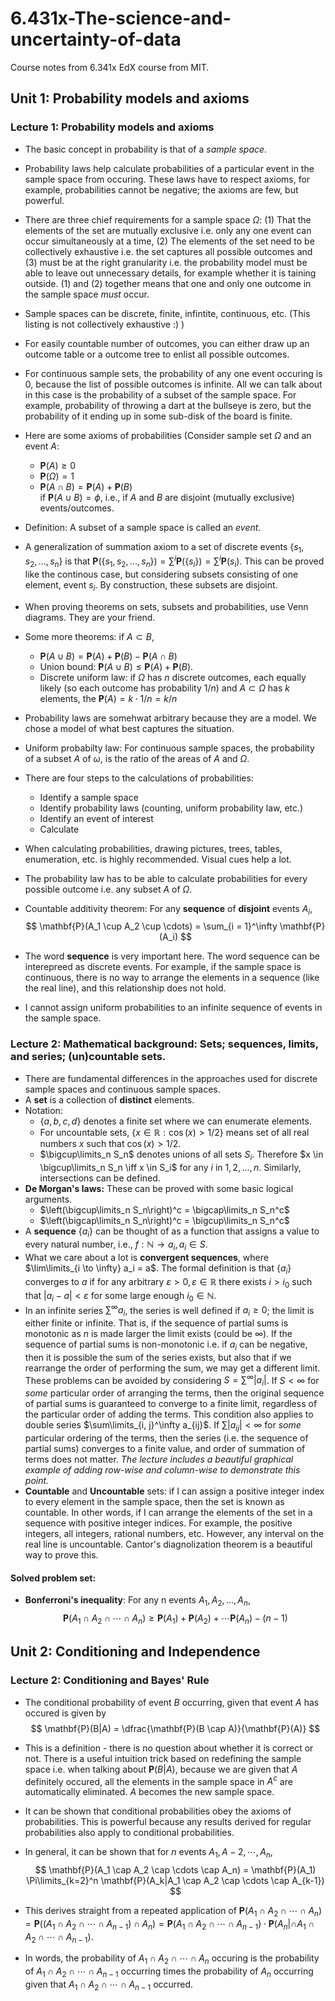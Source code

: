 
# 6.431x-The-science-and-uncertainty-of-data
Course notes from 6.341x EdX course from MIT. 

## Unit 1: Probability models and axioms

### Lecture 1: Probability models and axioms

* The basic concept in probability is that of a *sample space*.

* Probability laws help calculate probabilities of a particular event in the sample space from occuring. These laws have to respect axioms, for example, probabilities cannot be negative; the axioms are few, but powerful.
* There are three chief requirements for a sample space $\Omega$: (1) That the elements of the set are mutually exclusive i.e. only any one event can occur simultaneously at a time, (2) The elements of the set need to be collectively exhaustive i.e. the set captures all possible outcomes and (3) must be at the right granularity i.e.  the probability model must be able to leave out unnecessary details, for example whether it is taining outside. (1) and (2) together means that one and only one outcome in the sample space *must* occur. 
* Sample spaces can be discrete, finite, infintite, continuous, etc. (This listing is not collectively exhaustive :) )
* For easily countable number of outcomes, you can either draw up an outcome table or a outcome tree to enlist all possible outcomes.
* For continuous sample sets, the probability of any one event occuring is 0, because the list of possible outcomes is infinite. All we can talk about in this case is the probability of a subset of the sample space. For example, probability of throwing a dart at the bullseye is zero, but the probability of it ending up in some sub-disk of the board is finite.
* Here are some axioms of probabilities (Consider sample set $\Omega$ and an event $A$:
  - $\mathbf{P}(A) \geq 0$
  - $\mathbf{P}(\Omega) = 1$
  - $\mathbf{P}(A \cap B) = \mathbf{P}(A) + \mathbf{P}(B)$  
  if $\mathbf{P}(A \cup B) = \phi$, i.e., if $A$ and $B$ are disjoint (mutually exclusive) events/outcomes. 
* Definition: A subset of a sample space is called an *event*. 
* A generalization of summation axiom to a set of discrete events $\{s_1, s_2, ..., s_n\}$ is that $\mathbf{P}(\{s_1, s_2, ..., s_n\}) = \sum^i\mathbf{P}(\{s_i\}) = \sum^i\mathbf{P}(s_i)$. This can be proved like the continous case, but considering subsets consisting of one element, event $s_i$. By construction, these subsets are disjoint. 
* When proving theorems on sets, subsets and probabilities, use Venn diagrams. They are your friend. 
* Some more theorems: if $A \subset B$,
  - $\mathbf{P}(A \cup B) = \mathbf{P}(A) + \mathbf{P}(B) - \mathbf{P}(A \cap B)$
  - Union bound: $\mathbf{P}(A \cup B) \leq \mathbf{P}(A) + \mathbf{P}(B)$. 
  - Discrete uniform law: if $\Omega$ has $n$ discrete outcomes, each equally likely (so each outcome has probability $1/n$) and $A \subset \Omega$ has $k$ elements, the $\mathbf{P}(A) = k \cdot 1/n = k/n$ 
* Probability laws are somehwat arbitrary because they are a model. We chose a model of what best captures the situation. 
* Uniform probabilty law: For continuous sample spaces, the probability of a subset $A$ of $\omega$, is the ratio of the areas of $A$ and $\Omega$. 
* There are four steps to the calculations of probabilities:
  - Identify a sample space
  - Identify probability laws (counting, uniform probability law, etc.)
  - Identify an event of interest
  - Calculate
* When calculating probabilities, drawing pictures, trees, tables, enumeration, etc. is highly recommended. Visual cues help a lot. 
* The probability law has to be able to calculate probabilities for every possible outcome i.e. any subset $A$ of $\Omega$. 
* Countable additivity theorem: For any **sequence** of **disjoint** events $A_i$,
$$
\mathbf{P}(A_1 \cup A_2 \cup \cdots) = \sum_{i = 1}^\infty \mathbf{P}(A_i)
$$

* The word **sequence** is very important here. The word sequence can be interepreed as discrete events. For example, if the sample space is continuous, there is no way to arrange the elements in a sequence (like the real line), and this relationship does not hold. 

* I cannot assign uniform probabilities to an infinite sequence of events in the sample space. 
### Lecture 2:  Mathematical background: Sets; sequences, limits, and series; (un)countable sets. 

* There are fundamental differences in the approaches used for discrete sample spaces and continuous sample spaces. 
* A **set** is a collection of **distinct** elements.
* Notation: 
	- $\{a, b, c, d\}$ denotes a finite set where we can enumerate elements.
	- For uncountable sets, $\{x \in \mathbb{R}: \cos(x) > 1/2\}$ means set of all real numbers $x$ such that $\cos(x) > 1/2$.  
	- $\bigcup\limits_n S_n$ denotes unions of all sets $S_i$. Therefore $x \in \bigcup\limits_n S_n \iff x \in S_i$ for any $i$ in $1, 2, ..., n$. Similarly, intersections can be defined. 
* **De Morgan's laws:** These can be proved with some basic logical arguments. 
	- $\left(\bigcup\limits_n S_n\right)^c = \bigcap\limits_n S_n^c$
	- $\left(\bigcap\limits_n S_n\right)^c = \bigcup\limits_n S_n^c$
* A **sequence** $\{a_i\}$ can be thought of as a function that assigns a value to every natural number, i.e., $f:\mathbb{N} \to a_i, a_i \in S$. 
* What we care about a lot is **convergent sequences**, where $\lim\limits_{i \to \infty} a_i = a$. The formal definition is that $\{a_i\}$ converges to $a$ if for any arbitrary $\varepsilon > 0, \varepsilon \in \mathbb{R}$ there exists $i > i_0$ such that $|a_i - a| < \varepsilon$ for some large enough $i_0 \in \mathbb{N}$. 
* In an infinite series $\sum^\infty a_i$, the series is well defined if $a_i \geq 0$; the limit is either finite or infinite. That is, if the sequence of partial sums is monotonic as $n$ is made larger the limit exists (could be $\infty$). If the sequence of partial sums is non-monotonic i.e. if $a_i$ can be negative, then it is possible the sum of the series exists, but also that if we rearrange the order of performing the sum, we may get a different limit. These problems can be avoided by considering $S = \sum^\infty |a_i|$. If $S < \infty$ for *some* particular order of arranging the terms, then the original sequence of partial sums is guaranteed to converge to a finite limit, regardless of the particular order of adding the terms. This condition also applies to double series $\sum\limits_{i, j}^\infty a_{ij}$. If $\sum |a_{ij}| < \infty$ for *some* particular ordering of the terms, then the series (i.e. the sequence of partial sums) converges to a finite value, and order of summation of terms does not matter. *The lecture includes a beautiful graphical example of adding row-wise and column-wise to demonstrate this point.*
* **Countable** and **Uncountable** sets: if I can assign a positive integer index to every element in the sample space, then the set is known as countable. In other words, if I can arrange the elements of the set in a sequence with positive integer indices. For example, the positive integers, all integers, rational numbers, etc. However, any interval on the real line is uncountable.  Cantor's diagnolization theorem is a beautiful way to prove this. 
#### Solved problem set:
* **Bonferroni's inequality**: For any n  events $A_1, A_2, ..., A_n$,
$$
\mathbf{P}(A_1 \cap A_2 \cap \cdots \cap A_n) \geq \mathbf{P}(A_1) + \mathbf{P}(A_2) + \cdots \mathbf{P}(A_n) - (n-1)
$$

## Unit 2: Conditioning and Independence

### Lecture 2: Conditioning and Bayes' Rule

* The conditional probability of event $B$ occurring, given that event $A$ has occured is given by
$$
\mathbf{P}(B|A) = \dfrac{\mathbf{P}(B \cap A)}{\mathbf{P}(A)}
$$

* This is a definition - there is no question about whether it is correct or not. There is a useful intuition trick based on redefining the sample space i.e. when talking about $\mathbf{P}(B|A)$, because we are given that $A$ definitely occured, all the elements in the sample space in $A^c$ are automatically eliminated. $A$ becomes the new sample space. 
* It can be shown that conditional probabilities obey the axioms of probabilities. This is powerful because any results derived for regular probabilities also apply to conditional probabilities. 

* In general, it can be shown that for $n$ events $A_1, A-2, \cdots, A_n$, 
$$
\mathbf{P}(A_1 \cap A_2 \cap \cdots \cap A_n) = \mathbf{P}(A_1) \Pi\limits_{k=2}^n \mathbf{P}(A_k|A_1 \cap A_2 \cap \cdots \cap A_{k-1})
$$

* This derives straight from a repeated application of $\mathbf{P}(A_1 \cap A_2 \cap \cdots \cap A_n) = \mathbf{P}((A_1 \cap A_2 \cap \cdots \cap A_{n-1}) \cap A_n) = \mathbf{P}(A_1 \cap A_2 \cap \cdots \cap A_{n-1})\cdot\mathbf{P}(A_n | \cap A_1 \cap A_2 \cap \cdots \cap A_{n-1})$. 

* In words, the probability of $A_1 \cap A_2 \cap \cdots \cap A_n$ occuring is the probability of $A_1 \cap A_2 \cap \cdots \cap A_{n-1}$ occurring times the probability of $A_n$ occurring given that $A_1 \cap A_2 \cap \cdots \cap A_{n-1}$ occurred. 
